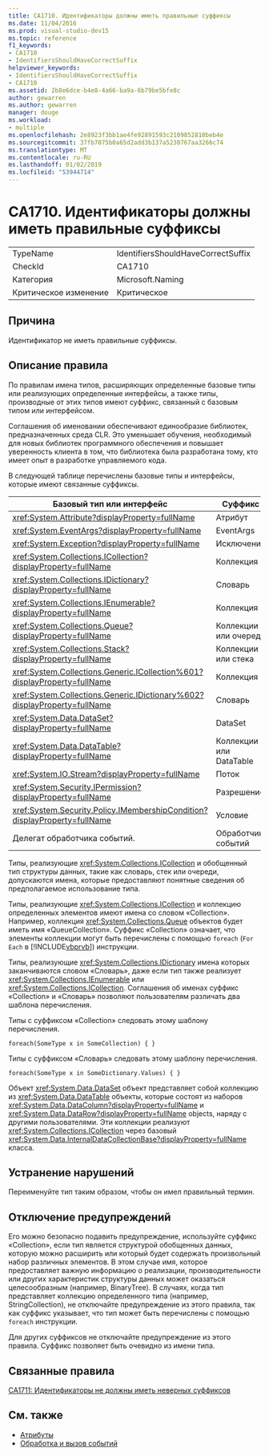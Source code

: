 ```yaml
---
title: CA1710. Идентификаторы должны иметь правильные суффиксы
ms.date: 11/04/2016
ms.prod: visual-studio-dev15
ms.topic: reference
f1_keywords:
- CA1710
- IdentifiersShouldHaveCorrectSuffix
helpviewer_keywords:
- IdentifiersShouldHaveCorrectSuffix
- CA1710
ms.assetid: 2b8e6dce-b4e8-4a66-ba9a-6b79be5bfe8c
author: gewarren
ms.author: gewarren
manager: douge
ms.workload:
- multiple
ms.openlocfilehash: 2e8923f3bb1ae4fe92891593c2109852810beb4e
ms.sourcegitcommit: 37fb7075b0a65d2add3b137a5230767aa3266c74
ms.translationtype: MT
ms.contentlocale: ru-RU
ms.lasthandoff: 01/02/2019
ms.locfileid: "53944714"
---
```

# <a name="ca1710-identifiers-should-have-correct-suffix"></a>CA1710. Идентификаторы должны иметь правильные суффиксы

|||
|-|-|
|TypeName|IdentifiersShouldHaveCorrectSuffix|
|CheckId|CA1710|
|Категория|Microsoft.Naming|
|Критическое изменение|Критическое|

## <a name="cause"></a>Причина

Идентификатор не иметь правильные суффиксы.

## <a name="rule-description"></a>Описание правила

По правилам имена типов, расширяющих определенные базовые типы или реализующих определенные интерфейсы, а также типы, производные от этих типов имеют суффикс, связанный с базовым типом или интерфейсом.

Соглашения об именовании обеспечивают единообразие библиотек, предназначенных среда CLR. Это уменьшает обучения, необходимый для новых библиотек программного обеспечения и повышает уверенность клиента в том, что библиотека была разработана тому, кто имеет опыт в разработке управляемого кода.

В следующей таблице перечислены базовые типы и интерфейсы, которые имеют связанные суффиксы.

|Базовый тип или интерфейс|Суффикс|
|--------------------------|------------|
|<xref:System.Attribute?displayProperty=fullName>|Атрибут|
|<xref:System.EventArgs?displayProperty=fullName>|EventArgs|
|<xref:System.Exception?displayProperty=fullName>|Исключение|
|<xref:System.Collections.ICollection?displayProperty=fullName>|Коллекция|
|<xref:System.Collections.IDictionary?displayProperty=fullName>|Словарь|
|<xref:System.Collections.IEnumerable?displayProperty=fullName>|Коллекция|
|<xref:System.Collections.Queue?displayProperty=fullName>|Коллекции или очереди|
|<xref:System.Collections.Stack?displayProperty=fullName>|Коллекции или стека|
|<xref:System.Collections.Generic.ICollection%601?displayProperty=fullName>|Коллекция|
|<xref:System.Collections.Generic.IDictionary%602?displayProperty=fullName>|Словарь|
|<xref:System.Data.DataSet?displayProperty=fullName>|DataSet|
|<xref:System.Data.DataTable?displayProperty=fullName>|Коллекции или DataTable|
|<xref:System.IO.Stream?displayProperty=fullName>|Поток|
|<xref:System.Security.IPermission?displayProperty=fullName>|Разрешение|
|<xref:System.Security.Policy.IMembershipCondition?displayProperty=fullName>|Условие|
|Делегат обработчика событий.|Обработчик событий|

Типы, реализующие <xref:System.Collections.ICollection> и обобщенный тип структуры данных, такие как словарь, стек или очереди, допускаются имена, которые предоставляют понятные сведения об предполагаемое использование типа.

Типы, реализующие <xref:System.Collections.ICollection> и коллекцию определенных элементов имеют имена со словом «Collection». Например, коллекция <xref:System.Collections.Queue> объектов будет иметь имя «QueueCollection». Суффикс «Collection» означает, что элементы коллекции могут быть перечислены с помощью `foreach` (`For Each` в [!INCLUDE[vbprvb](../code-quality/includes/vbprvb_md.md)]) инструкции.

Типы, реализующие <xref:System.Collections.IDictionary> имена которых заканчиваются словом «Словарь», даже если тип также реализует <xref:System.Collections.IEnumerable> или <xref:System.Collections.ICollection>. Соглашения об именах суффикс «Collection» и «Словарь» позволяют пользователям различать два шаблона перечисления.

Типы с суффиксом «Collection» следовать этому шаблону перечисления.

```
foreach(SomeType x in SomeCollection) { }
```

Типы с суффиксом «Словарь» следовать этому шаблону перечисления.

```
foreach(SomeType x in SomeDictionary.Values) { }
```

Объект <xref:System.Data.DataSet> объект представляет собой коллекцию из <xref:System.Data.DataTable> объекты, которые состоят из наборов <xref:System.Data.DataColumn?displayProperty=fullName> и <xref:System.Data.DataRow?displayProperty=fullName> objects, наряду с другими пользователями. Эти коллекции реализуют <xref:System.Collections.ICollection> через базовый <xref:System.Data.InternalDataCollectionBase?displayProperty=fullName> класса.

## <a name="how-to-fix-violations"></a>Устранение нарушений

Переименуйте тип таким образом, чтобы он имел правильный термин.

## <a name="when-to-suppress-warnings"></a>Отключение предупреждений

Его можно безопасно подавить предупреждение, используйте суффикс «Collection», если тип является структурой обобщенных данных, которую можно расширить или который будет содержать произвольный набор различных элементов. В этом случае имя, которое предоставляет важную информацию о реализации, производительности или других характеристик структуры данных может оказаться целесообразным (например, BinaryTree). В случаях, когда тип представляет коллекцию определенного типа (например, StringCollection), не отключайте предупреждение из этого правила, так как суффикс указывает, что тип может быть перечислены с помощью `foreach` инструкции.

Для других суффиксов не отключайте предупреждение из этого правила. Суффикс позволяет быть очевидно из имени типа.

## <a name="related-rules"></a>Связанные правила

[CA1711: Идентификаторы не должны иметь неверных суффиксов](../code-quality/ca1711-identifiers-should-not-have-incorrect-suffix.md)

## <a name="see-also"></a>См. также

- [Атрибуты](/dotnet/standard/design-guidelines/attributes)
- [Обработка и вызов событий](/dotnet/standard/events/index)